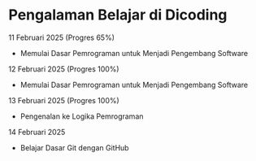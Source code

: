# Pengalaman Belajar di Dicoding

11 Februari 2025 (Progres 65%)
* Memulai Dasar Pemrograman untuk Menjadi Pengembang Software

12 Februari 2025 (Progres 100%)
* Memulai Dasar Pemrograman untuk Menjadi Pengembang Software

13 Februari 2025 (Progres 100%) 
* Pengenalan ke Logika Pemrograman

14 Februari 2025
* Belajar Dasar Git dengan GitHub
